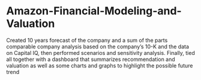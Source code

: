 # Amazon-Financial-Modeling-and-Valuation
 Created 10 years forecast of the company and a sum of the parts comparable company analysis based on the company’s 10-K and the data on Capital IQ, then performed scenarios and sensitivity analysis. Finally, tied all together with a dashboard that summarizes recommendation and valuation as well as some charts and graphs to highlight the possible future trend
